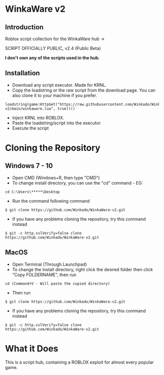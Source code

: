 # WinkaWare v2

## Introduction

Roblox script collection for the WinkaWare hub →

SCRIPT OFFICIALLY PUBLIC, v2.4 (Public Beta)

**I don't own any of the scripts used in the hub.**

## Installation

* Download any script executor. Made for KRNL.
* Copy the loadstring or the raw script from the download page. You can also clone it to your machine if you prefer.
```
loadstring(game:HttpGet("https://raw.githubusercontent.com/Winkado/WinkaWare-v2/main/winkaware.lua", true))()
```
* Inject KRNL into ROBLOX.
* Paste the loadstring/script into the executor
* Execute the script

# Cloning the Repository

## Windows 7 - 10

* Open CMD (Windows+R, then type "CMD")
* To change install directory, you can use the "cd" command - EG:
```
cd C:\Users\*****\Desktop
```
* Run the command following command
```
$ git clone https://github.com/Winkado/WinkaWare-v2.git
```
* If you have any problems cloning the repository, try this command instead
```
$ git -c http.sslVerify=false clone https://github.com/Winkado/WinkaWare-v2.git
```

## MacOS

* Open Terminal (Through Launchpad)
* To change the install directory, right click the desired folder then click "Copy FOLDERNAME", then run
```
cd (Command+V - Will paste the copied directory)
```
* Then run
```
$ git clone https://github.com/Winkado/WinkaWare-v2.git
```
* If you have any problems cloning the repository, try this command instead
```
$ git -c http.sslVerify=false clone https://github.com/Winkado/WinkaWare-v2.git
```

# What it Does

This is a script hub, containing a ROBLOX exploit for almost every popular game.
